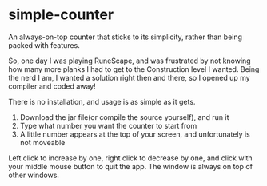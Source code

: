 # simple-counter
An always-on-top counter that sticks to its simplicity, rather than being packed with features.

So, one day I was playing RuneScape, and was frustrated by not knowing how many more planks I had to get to the Construction level I wanted. Being the nerd I am, I wanted a solution right then and there, so I opened up my compiler and coded away!

There is no installation, and usage is as simple as it gets.
1. Download the jar file(or compile the source yourself), and run it
2. Type what number you want the counter to start from
3. A little number appears at the top of your screen, and unfortunately is not moveable

Left click to increase by one, right click to decrease by one, and click with your middle mouse button to quit the app. The window is always on top of other windows.
